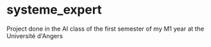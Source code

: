 # systeme_expert

Project done in the AI class of the first semester of my M1 year at the Université d'Angers
